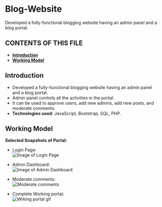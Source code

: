 # Blog-Website
Developed a fully-functional blogging website having an admin panel and a blog portal.

CONTENTS OF THIS FILE
---------------------
 * [**Introduction**](#Introduction)
 * [**Working Model**](#WorkingModel)

<a name="Introduction"></a>
## Introduction

* Developed a fully-functional blogging website having an admin panel and a blog portal.
* Admin panel controls all the activities in the portal.
* It can be used to approve users, add new admins, add new posts, and moderate comments.
* **Technologies used**: JavaScript, Bootstrap, SQL, PHP.

<a name="WorkingModel"></a>
## Working Model

**Selected Snapshots of Portal:**
 
 * Login Page: <br>
![Image of Login Page](https://github.com/sagarpandyansit/Blog-Website/blob/master/screenshots/AdminLoginPage.png)
 
 * Admin Dashboard: <br>
 ![Image of Admin Dashboard](https://github.com/sagarpandyansit/Blog-Website/blob/master/screenshots/AdminDashboard.png)
 
 * Moderate comments: <br>
 ![Moderate comments](https://github.com/sagarpandyansit/Blog-Website/blob/master/screenshots/moderateComments.png)
 
 * Complete Working portal: <br>
 ![Wrking portal gif](https://github.com/sagarpandyansit/Blog-Website/blob/master/screenshots/projectDemo.gif)


